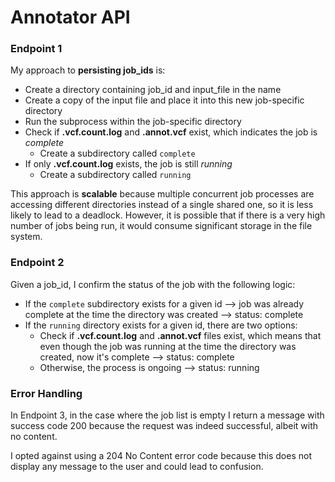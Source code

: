 # Annotator API

### Endpoint 1
My approach to **persisting job_ids** is:
- Create a directory containing job_id and input_file in the name
- Create a copy of the input file and place it into this new job-specific directory
- Run the subprocess within the job-specific directory
- Check if **.vcf.count.log** and **.annot.vcf** exist, which indicates the job is _complete_
    - Create a subdirectory called `complete`
- If only **.vcf.count.log** exists, the job is still _running_
    - Create a subdirectory called `running`

This approach is **scalable** because multiple concurrent job processes are accessing different directories instead of a single shared one, so it is less likely to lead to a deadlock. However, it is possible that if there is a very high number of jobs being run, it would consume significant storage in the file system.

### Endpoint 2
Given a job_id, I confirm the status of the job with the following logic:
- If the `complete` subdirectory exists for a given id --> job was already complete at the time the directory was created --> status: complete
- If the `running` directory exists for a given id, there are two options:
    - Check if **.vcf.count.log** and **.annot.vcf** files exist, which means that even though the job was running at the time the directory was created, now it's complete --> status: complete
    - Otherwise, the process is ongoing --> status: running

### Error Handling
In Endpoint 3, in the case where the job list is empty I return a message with success code 200 because the request was indeed successful, albeit with no content.

I opted against using a 204 No Content error code because this does not display any message to the user and could lead to confusion.